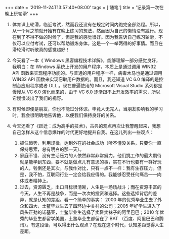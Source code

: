 +++
date = '2019-11-24T13:57:40+08:00'
tags = ['随笔']
title = '记录第一次在晚上玩轮滑'
+++

1. 体育课上轮滑，临近考试，然而我还没有在规定时间内跑完全部路程。所以，从一个月之前就开始有在晚上练习的想法，然而因为自己的懒惰没有践行。现在到了不得不做的时候了，但是我的感觉很好。因为我告诉自己练习轮滑，不仅可以应付考试，还可以帮助锻炼身体。这是一个一举两得的好事情。而且在滑轮滑时听歌真的感觉超好！
2. 今天看了一本《 Windows 黑客编程技术详解》，能够理解一部分感觉良好，我明白：在 Windows 系统上开发的用户程序，本质上是通过调用 WIN32 API 函数来实现程序功能的。与普通的用户程序一样，病毒木马也是通过调用 WIN32 API 函数来实现窃取用户数据的。而且，我还知道 VC 6.0 编译的是控制台应用程序或者 DLL 。现在普遍使用的 Microsoft Visual Studio 系列都是慢慢从 VC 6.0 演化而来的，由于 VC 6.0 逐渐跟不上开发效率的需求，所以它慢慢淡出了我们的视野。
3. 有时候即便是朋友，你也不能过分体谅。毕竟人无完人，当朋友影响我的学习时，我会很明确地告诉他，以便我们保持良好的关系。
4. 今天还看了《跃迁：成为高手的技术》，古典的观点再次让我警醒起来，我想自己怎样从这个信息爆炸的时代更好地提升自我。在这儿列出一些观点：

    1. 抓住趋势，利用规律，达到外在的社会成功（听不懂没关系，只要你一直保持思索，总有明白的那一天）。
    2. 家庭不错、没有生活压力的人依然非常非常努力，他们挑工作的最大期待就是能学到东西，要不就是做点儿有意思的事，实在不行也要有一群好玩的人，钱倒还是其次。与我作对比，只有一点不一样：我有生存压力。但是，我不怕，互联网行业一定会给我应得的。我能够忍受任何痛苦——肉体或者精神上。
    3. 过去，资源匮乏，出口目标很清晰，人生是一场场战斗；而在资源丰富的今天，人生不再是战争，而是一次次的投资和选择。这些选择背后的差异，就是认知的差距。看一个简单的事实： 2000 年的优秀毕业生去了外企和四大，土鳖毕业生去了四环边中关村的公司；2005 年好学生进入了风头正劲的诺基亚，土鳖毕业生选择了卖鞋卖袜子的阿里巴巴；2010 年优秀的毕业生都留学美国，土鳖毕业生都留在了 BAT （百度、阿里巴巴和腾讯）。有这段话，可以得出什么观点？在现在这个时代，认知差距觉得人生差距。
